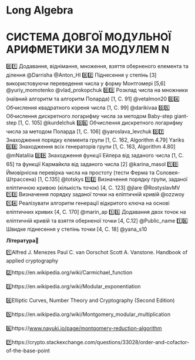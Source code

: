 # Long Algebra


# СИСТЕМА ДОВГОЇ МОДУЛЬНОЇ АРИФМЕТИКИ ЗА МОДУЛЕМ N

0️⃣1️⃣  Додавання, віднімання, множення, взяття оберненого елемента та ділення
@Darrisha 
@Anton_Hl 
0️⃣2️⃣ Піднесення у степінь [3] використовуючи переведення числа у форму Монтгомері [5,6]
@yuriy_momotenko 
@vlad_prokopchuk
0️⃣3️⃣ Розклад числа на множники (наївний алгоритм та алгоритм Поларда) [1, C. 91]
@vetalmon20 
0️⃣4️⃣ Обчислення квадратного кореня числа [1, C. 99]
@darikivaa 
0️⃣5️⃣ Обчислення дискретного логарифму числа за методом Baby-step giant-step [1, C. 105]
@kurdelchuk 
0️⃣6️⃣ Обчислення дискретного логарифму числа за методом Поларда [1, C. 106]
@yaroslava_levchuk 
0️⃣7️⃣ Знаходження порядку елемента групи [1, С. 162, Algorithm 4.79]
Yаriks 
0️⃣8️⃣ Знаходження всіх генераторів групи [1, С. 163, Algorithm 4.80]
@mNataliia 
0️⃣9️⃣ Знаходження функції Ейлера від заданого числа [1, C. 65] та функції Кармайкла від заданого числа [2]
@karina_masol 
1️⃣0️⃣ Ймовірнісна перевірка числа на простоту (тести Ферма та Соловея-Штрассена) [1, C.135]
@totskys 
1️⃣2️⃣ Визначення порядку групи, заданої еліптичною кривою (кількість точок) [4, C. 123]
@jlare 
@RostyslavMV 
1️⃣3️⃣ Визначення порядку заданої точки на еліптичній кривій
@ozzwoy 
1️⃣4️⃣ Реалізувати алгоритм генерації відкритого ключа на основі еліптичних кривих [4, C. 170]
@marin_ap 
1️⃣5️⃣ Додавання двох точок на еліптичній кривій та взяття оберненої точки [4, C.12]
@Public_name 
1️⃣6️⃣ Швидке піднесення у степінь точки [4, C. 18]
@yana_s10


<b>Література📕</b>

1️⃣Alfred J. Menezes Paul C. van Oorschot Scott A. Vanstone. Handbook of applied cryptography

2️⃣https://en.wikipedia.org/wiki/Carmichael_function

3️⃣https://en.wikipedia.org/wiki/Modular_exponentiation

4️⃣Elliptic Curves, Number Theory and Cryptography (Second Edition)

5️⃣https://en.wikipedia.org/wiki/Montgomery_modular_multiplication

6️⃣https://www.nayuki.io/page/montgomery-reduction-algorithm

7️⃣https://crypto.stackexchange.com/questions/33028/order-and-cofactor-of-the-base-point